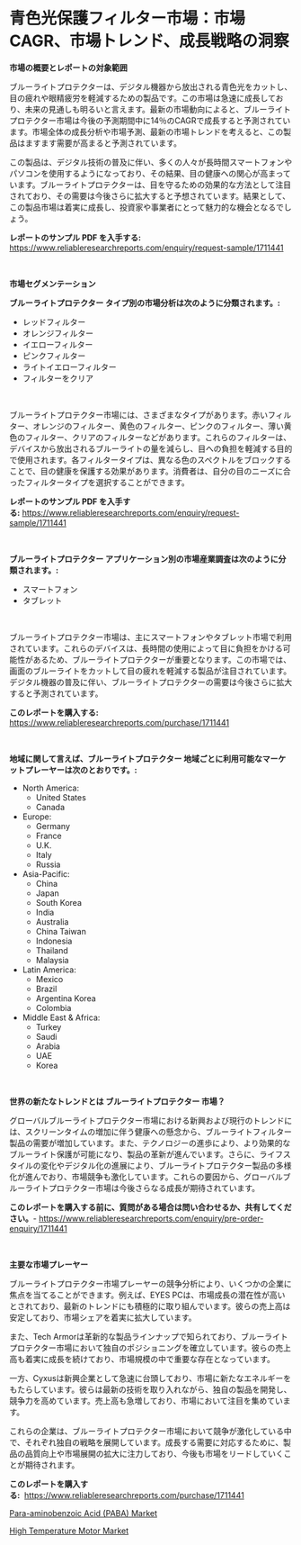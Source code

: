 <p><h1>青色光保護フィルター市場：市場CAGR、市場トレンド、成長戦略の洞察</h1></p><p><strong>市場の概要とレポートの対象範囲</strong></p>
<p><p>ブルーライトプロテクターは、デジタル機器から放出される青色光をカットし、目の疲れや眼精疲労を軽減するための製品です。この市場は急速に成長しており、未来の見通しも明るいと言えます。最新の市場動向によると、ブルーライトプロテクター市場は今後の予測期間中に14％のCAGRで成長すると予測されています。市場全体の成長分析や市場予測、最新の市場トレンドを考えると、この製品はますます需要が高まると予測されています。</p><p>この製品は、デジタル技術の普及に伴い、多くの人々が長時間スマートフォンやパソコンを使用するようになっており、その結果、目の健康への関心が高まっています。ブルーライトプロテクターは、目を守るための効果的な方法として注目されており、その需要は今後さらに拡大すると予想されています。結果として、この製品市場は着実に成長し、投資家や事業者にとって魅力的な機会となるでしょう。</p></p>
<p><strong>レポートのサンプル PDF を入手する:</strong> <a href="https://www.reliableresearchreports.com/enquiry/request-sample/1711441">https://www.reliableresearchreports.com/enquiry/request-sample/1711441</a></p>
<p>&nbsp;</p>
<p><strong>市場セグメンテーション</strong></p>
<p><strong>ブルーライトプロテクター タイプ別の市場分析は次のように分類されます。:</strong></p>
<p><ul><li>レッドフィルター</li><li>オレンジフィルター</li><li>イエローフィルター</li><li>ピンクフィルター</li><li>ライトイエローフィルター</li><li>フィルターをクリア</li></ul></p>
<p>&nbsp;</p>
<p><p>ブルーライトプロテクター市場には、さまざまなタイプがあります。赤いフィルター、オレンジのフィルター、黄色のフィルター、ピンクのフィルター、薄い黄色のフィルター、クリアのフィルターなどがあります。これらのフィルターは、デバイスから放出されるブルーライトの量を減らし、目への負担を軽減する目的で使用されます。各フィルタータイプは、異なる色のスペクトルをブロックすることで、目の健康を保護する効果があります。消費者は、自分の目のニーズに合ったフィルタータイプを選択することができます。</p></p>
<p><strong>レポートのサンプル PDF を入手する:</strong>&nbsp;<a href="https://www.reliableresearchreports.com/enquiry/request-sample/1711441">https://www.reliableresearchreports.com/enquiry/request-sample/1711441</a></p>
<p>&nbsp;</p>
<p><strong> ブルーライトプロテクター アプリケーション別の市場産業調査は次のように分類されます。:</strong></p>
<p><ul><li>スマートフォン</li><li>タブレット</li></ul></p>
<p>&nbsp;</p>
<p><p>ブルーライトプロテクター市場は、主にスマートフォンやタブレット市場で利用されています。これらのデバイスは、長時間の使用によって目に負担をかける可能性があるため、ブルーライトプロテクターが重要となります。この市場では、画面のブルーライトをカットして目の疲れを軽減する製品が注目されています。デジタル機器の普及に伴い、ブルーライトプロテクターの需要は今後さらに拡大すると予測されています。</p></p>
<p><strong>このレポートを購入する:</strong>&nbsp; <a href="https://www.reliableresearchreports.com/purchase/1711441">https://www.reliableresearchreports.com/purchase/1711441</a></p>
<p>&nbsp;</p>
<p><strong>地域に関して言えば、ブルーライトプロテクター 地域ごとに利用可能なマーケットプレーヤーは次のとおりです。:</strong></p>
<p><ul>
    <li>
        North America:
        <ul>
            <li>United States</li>
            <li>Canada</li>
        </ul>
    </li>
    <li>
        Europe:
        <ul>
            <li>Germany</li>
            <li>France</li>
            <li>U.K.</li>
            <li>Italy</li>
            <li>Russia</li>
        </ul>
    </li>
    <li>
        Asia-Pacific:
        <ul>
            <li>China</li>
            <li>Japan</li>
            <li>South Korea</li>
            <li>India</li>
            <li>Australia</li>
            <li>China Taiwan</li>
            <li>Indonesia</li>
            <li>Thailand</li>
            <li>Malaysia</li>
        </ul>
    </li>
    <li>
        Latin America:
        <ul>
            <li>Mexico</li>
            <li>Brazil</li>
            <li>Argentina Korea</li>
            <li>Colombia</li>
        </ul>
    </li>
    <li>
        Middle East & Africa:
        <ul>
            <li>Turkey</li>
            <li>Saudi</li>
            <li>Arabia</li>
            <li>UAE</li>
            <li>Korea</li>
        </ul>
    </li>
    </ul></p>
<p>&nbsp;</p>
<p><strong>世界の新たなトレンドとは ブルーライトプロテクター 市場？</strong></p>
<p><p>グローバルブルーライトプロテクター市場における新興および現行のトレンドには、スクリーンタイムの増加に伴う健康への懸念から、ブルーライトフィルター製品の需要が増加しています。また、テクノロジーの進歩により、より効果的なブルーライト保護が可能になり、製品の革新が進んでいます。さらに、ライフスタイルの変化やデジタル化の進展により、ブルーライトプロテクター製品の多様化が進んでおり、市場競争も激化しています。これらの要因から、グローバルブルーライトプロテクター市場は今後さらなる成長が期待されています。</p></p>
<p><strong>このレポートを購入する前に、質問がある場合は問い合わせるか、共有してください。</strong>- <a href="https://www.reliableresearchreports.com/enquiry/pre-order-enquiry/1711441">https://www.reliableresearchreports.com/enquiry/pre-order-enquiry/1711441</a></p>
<p>&nbsp;</p>
<p><strong>主要な市場プレーヤー</strong></p>
<p><p>ブルーライトプロテクター市場プレーヤーの競争分析により、いくつかの企業に焦点を当てることができます。例えば、EYES PCは、市場成長の潜在性が高いとされており、最新のトレンドにも積極的に取り組んでいます。彼らの売上高は安定しており、市場シェアを着実に拡大しています。</p><p>また、Tech Armorは革新的な製品ラインナップで知られており、ブルーライトプロテクター市場において独自のポジショニングを確立しています。彼らの売上高も着実に成長を続けており、市場規模の中で重要な存在となっています。</p><p>一方、Cyxusは新興企業として急速に台頭しており、市場に新たなエネルギーをもたらしています。彼らは最新の技術を取り入れながら、独自の製品を開発し、競争力を高めています。売上高も急増しており、市場において注目を集めています。</p><p>これらの企業は、ブルーライトプロテクター市場において競争が激化している中で、それぞれ独自の戦略を展開しています。成長する需要に対応するために、製品の品質向上や市場展開の拡大に注力しており、今後も市場をリードしていくことが期待されます。</p></p>
<p><strong>このレポートを購入する:</strong>&nbsp;&nbsp;<a href="https://www.reliableresearchreports.com/purchase/1711441">https://www.reliableresearchreports.com/purchase/1711441</a></p>
<p><p><a href="https://github.com/Angelnienowdseej3e45z3p8c/Market-Research-Report-List-1/blob/main/para-aminobenzoic-acid-paba-market.md">Para-aminobenzoic Acid (PABA) Market</a></p><p><a href="https://extreme-scabiosa-c81.notion.site/High-Temperature-Motor-Market-A-Comprehensive-Report-of-its-Market-Share-Growth-Trends-2024-203-f2367afd0a3c4784aacbf55aff119158">High Temperature Motor Market</a></p></p>
